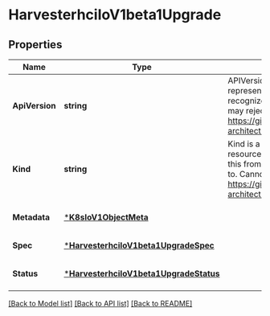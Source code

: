 # HarvesterhciIoV1beta1Upgrade

## Properties
Name | Type | Description | Notes
------------ | ------------- | ------------- | -------------
**ApiVersion** | **string** | APIVersion defines the versioned schema of this representation of an object. Servers should convert recognized schemas to the latest internal value, and may reject unrecognized values. More info: https://git.k8s.io/community/contributors/devel/sig-architecture/api-conventions.md#resources | [default to null]
**Kind** | **string** | Kind is a string value representing the REST resource this object represents. Servers may infer this from the endpoint the client submits requests to. Cannot be updated. In CamelCase. More info: https://git.k8s.io/community/contributors/devel/sig-architecture/api-conventions.md#types-kinds | [default to null]
**Metadata** | [***K8sIoV1ObjectMeta**](k8s.io.v1.ObjectMeta.md) |  | [optional] [default to null]
**Spec** | [***HarvesterhciIoV1beta1UpgradeSpec**](harvesterhci.io.v1beta1.UpgradeSpec.md) |  | [default to null]
**Status** | [***HarvesterhciIoV1beta1UpgradeStatus**](harvesterhci.io.v1beta1.UpgradeStatus.md) |  | [optional] [default to null]

[[Back to Model list]](../README.md#documentation-for-models) [[Back to API list]](../README.md#documentation-for-api-endpoints) [[Back to README]](../README.md)


